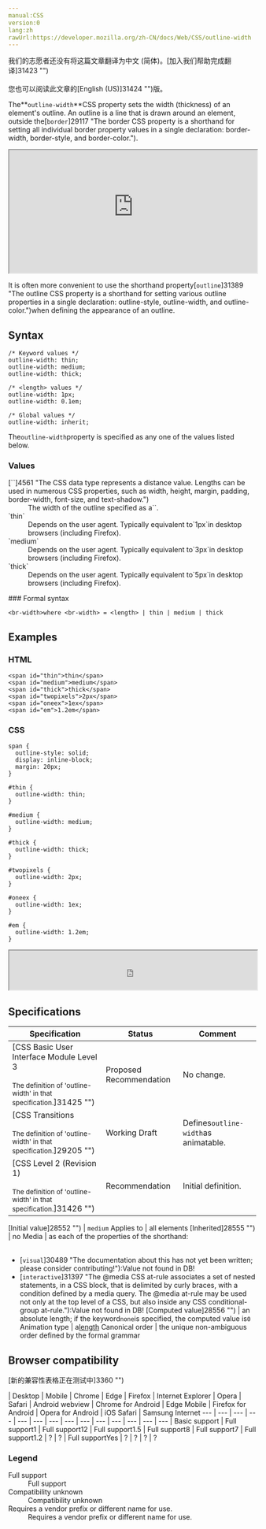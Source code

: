 ```yaml
---
manual:CSS
version:0
lang:zh
rawUrl:https://developer.mozilla.org/zh-CN/docs/Web/CSS/outline-width
---
```




<bdi>我们的志愿者还没有将这篇文章翻译为<bdi>中文 (简体)</bdi>。[加入我们帮助完成翻译]31423 "")<br></br>您也可以阅读此文章的[English (US)]31424 "")版。</bdi>






The**`outline-width`**CSS property sets the width (thickness) of an element&#39;s outline. An outline is a line that is drawn around an element, outside the[`border`]29117 "The border CSS property is a shorthand for setting all individual border property values in a single declaration: border-width, border-style, and border-color.").

<iframe src='https://interactive-examples.mdn.mozilla.net/pages/css/outline-width.html' width='100%' height='250'></iframe>


It is often more convenient to use the shorthand property[`outline`]31389 "The outline CSS property is a shorthand for setting various outline properties in a single declaration: outline-style, outline-width, and outline-color.")when defining the appearance of an outline.


## Syntax<a name="Syntax"></a>

```
/* Keyword values */
outline-width: thin;
outline-width: medium;
outline-width: thick;

/* <length> values */
outline-width: 1px;
outline-width: 0.1em;

/* Global values */
outline-width: inherit;
```


The`outline-width`property is specified as any one of the values listed below.


### Values<a name="Values"></a>
<dl><dt id=''>[`<length>`]4561 "The <length> CSS data type represents a distance value. Lengths can be used in numerous CSS properties, such as width, height, margin, padding, border-width, font-size, and text-shadow.")</dt><dd>The width of the outline specified as a`<length>`.</dd><dt id=''>`thin`</dt><dd>Depends on the user agent. Typically equivalent to`1px`in desktop browsers (including Firefox).</dd><dt id=''>`medium`</dt><dd>Depends on the user agent. Typically equivalent to`3px`in desktop browsers (including Firefox).</dd><dt id=''>`thick`</dt><dd>Depends on the user agent. Typically equivalent to`5px`in desktop browsers (including Firefox).</dd></dl>
### Formal syntax<a name="Formal_syntax"></a>

```
<br-width>where <br-width> = <length> | thin | medium | thick
```

## Examples<a name="Examples"></a>

### HTML<a name="HTML"></a>

```
<span id="thin">thin</span>
<span id="medium">medium</span>
<span id="thick">thick</span>
<span id="twopixels">2px</span>
<span id="oneex">1ex</span>
<span id="em">1.2em</span>
```

### CSS<a name="CSS"></a>

```
span {
  outline-style: solid;
  display: inline-block;
  margin: 20px;
}

#thin {
  outline-width: thin;
}

#medium {
  outline-width: medium;
}

#thick {
  outline-width: thick;
}

#twopixels {
  outline-width: 2px;
}

#oneex {
  outline-width: 1ex;
}

#em {
  outline-width: 1.2em;
}
```


<iframe src='https://mdn.mozillademos.org/en-US/docs/Web/CSS/outline-width$samples/Examples?revision=1355145' width='100%' height='80'></iframe>



## Specifications<a name="Specifications"></a>

Specification | Status | Comment 
 ---  |  ---  |  ---  | 
[CSS Basic User Interface Module Level 3<br></br><small>The definition of &#39;outline-width&#39; in that specification.</small>]31425 "") | Proposed Recommendation | No change. 
[CSS Transitions<br></br><small>The definition of &#39;outline-width&#39; in that specification.</small>]29205 "") | Working Draft | Defines`outline-width`as animatable. 
[CSS Level 2 (Revision 1)<br></br><small>The definition of &#39;outline-width&#39; in that specification.</small>]31426 "") | Recommendation | Initial definition. 


[Initial value]28552 "") | `medium` 
Applies to | all elements 
[Inherited]28555 "") | no 
Media | as each of the properties of the shorthand:<br></br>
* [`visual`]30489 "The documentation about this has not yet been written; please consider contributing!"):Value not found in DB!
* [`interactive`]31397 "The @media CSS at-rule associates a set of nested statements, in a CSS block, that is delimited by curly braces, with a condition defined by a media query. The @media at-rule may be used not only at the top level of a CSS, but also inside any CSS conditional-group at-rule."):Value not found in DB! 
[Computed value]28556 "") | an absolute length; if the keyword`none`is specified, the computed value is`0` 
Animation type | a[length](%4561#Interpolation "Values of the <length> CSS data type are interpolated as real, floating-point numbers.") 
Canonical order | the unique non-ambiguous order defined by the formal grammar 


## Browser compatibility<a name="Browser_compatibility"></a>
[新的兼容性表格正在测试中<i></i>]3360 "")

 | <abbr>Desktop<i></i></abbr> | <abbr>Mobile<i></i></abbr> 
 | <abbr>Chrome<i></i></abbr> | <abbr>Edge<i></i></abbr> | <abbr>Firefox<i></i></abbr> | <abbr>Internet Explorer<i></i></abbr> | <abbr>Opera<i></i></abbr> | <abbr>Safari<i></i></abbr> | <abbr>Android webview<i></i></abbr> | <abbr>Chrome for Android<i></i></abbr> | <abbr>Edge Mobile<i></i></abbr> | <abbr>Firefox for Android<i></i></abbr> | <abbr>Opera for Android<i></i></abbr> | <abbr>iOS Safari<i></i></abbr> | <abbr>Samsung Internet<i></i></abbr> 
 ---  |  ---  |  ---  |  ---  |  ---  |  ---  |  ---  |  ---  |  ---  |  ---  |  ---  |  ---  |  ---  |  ---  | 
Basic support | <abbr>Full support</abbr>1 | <abbr>Full support</abbr>12 | <abbr>Full support</abbr>1.5 | <abbr>Full support</abbr>8 | <abbr>Full support</abbr>7 | <abbr>Full support</abbr>1.2 | <abbr>?</abbr> | <abbr>?</abbr> | <abbr>Full support</abbr>Yes | <abbr>?</abbr> | <abbr>?</abbr> | <abbr>?</abbr> | <abbr>?</abbr> 


### Legend<a name="Legend"></a>
<dl><dt id=''><abbr>Full support</abbr></dt><dd>Full support</dd><dt id=''><abbr>Compatibility unknown</abbr></dt><dd>Compatibility unknown</dd><dt id=''><abbr>Requires a vendor prefix or different name for use.<i></i></abbr></dt><dd>Requires a vendor prefix or different name for use.</dd></dl>



